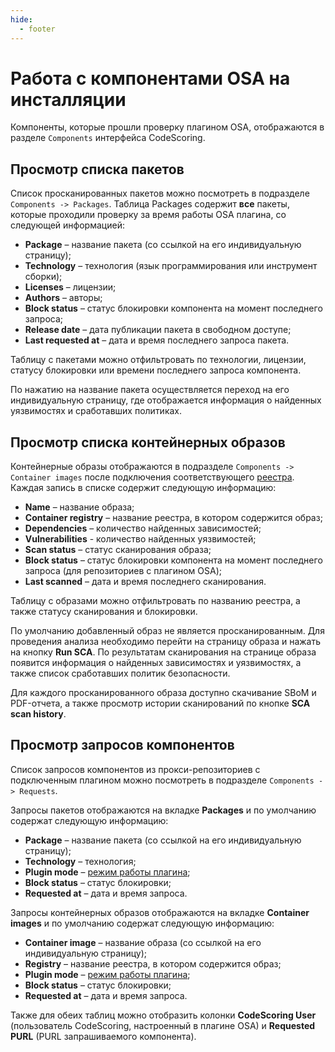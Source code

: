 ```yaml
---
hide:
  - footer
---
```

# Работа с компонентами OSA на инсталляции

Компоненты, которые прошли проверку плагином OSA, отображаются в разделе `Components` интерфейса CodeScoring.

## Просмотр списка пакетов

Список просканированных пакетов можно посмотреть в подразделе `Components -> Packages`. Таблица Packages содержит **все** пакеты, которые проходили проверку за время работы OSA плагина, со следующей информацией:

- **Package** – название пакета (со ссылкой на его индивидуальную страницу);
- **Technology** – технология (язык программирования или инструмент сборки);
- **Licenses** – лицензии;
- **Authors** – авторы;
- **Block status** – статус блокировки компонента на момент последнего запроса;
- **Release date** – дата публикации пакета в свободном доступе;
- **Last requested at** – дата и время последнего запроса пакета.

Таблицу с пакетами можно отфильтровать по технологии, лицензии, статусу блокировки или времени последнего запроса компонента.

По нажатию на название пакета осуществляется переход на его индивидуальную страницу, где отображается информация о найденных уязвимостях и сработавших политиках.

## Просмотр списка контейнерных образов

Контейнерные образы отображаются в подразделе `Components -> Container images` после подключения соответствующего [реестра](/on-premise/how-to/registries/). Каждая запись в списке содержит следующую информацию:

- **Name** – название образа;
- **Container registry** – название реестра, в котором содержится образ;
- **Dependencies** – количество найденных зависимостей;
- **Vulnerabilities** - количество найденных уязвимостей;
- **Scan status** – статус сканирования образа;
- **Block status** – статус блокировки компонента на момент последнего запроса (для репозиториев с плагином OSA);
- **Last scanned** – дата и время последнего сканирования.

Таблицу с образами можно отфильтровать по названию реестра, а также статусу сканирования и блокировки.

По умолчанию добавленный образ не является просканированным. Для проведения анализа необходимо перейти на страницу образа и нажать на кнопку **Run SCA**. По результатам сканирования на странице образа появится информация о найденных зависимостях и уязвимостях, а также список сработавших политик безопасности.

Для каждого просканированного образа доступно скачивание SBoM и PDF-отчета, а также просмотр истории сканирований по кнопке **SCA scan history**.

## Просмотр запросов компонентов

Список запросов компонентов из прокси-репозиториев с подключенным плагином можно посмотреть в подразделе `Components -> Requests`.

Запросы пакетов отображаются на вкладке **Packages** и по умолчанию содержат следующую информацию:

- **Package** – название пакета (со ссылкой на его индивидуальную страницу);
- **Technology** – технология;
- **Plugin mode** – [режим работы плагина](/osa/nexus_osa/#_3);
- **Block status** – статус блокировки;
- **Requested at** – дата и время запроса.

Запросы контейнерных образов отображаются на вкладке **Container images** и по умолчанию содержат следующую информацию:

- **Container image** – название образа (со ссылкой на его индивидуальную страницу);
- **Registry** – название реестра, в котором содержится образ;
- **Plugin mode** – [режим работы плагина](/osa/nexus_osa/#_3);
- **Block status** – статус блокировки;
- **Requested at** – дата и время запроса.

Также для обеих таблиц можно отобразить колонки **CodeScoring User** (пользователь CodeScoring, настроенный в плагине OSA) и **Requested PURL** (PURL запрашиваемого компонента).
